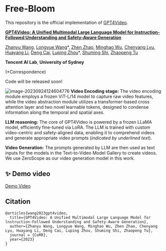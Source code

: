 # Free-Bloom

This repository is the official implementation of [GPT4Video](https://arxiv.org/abs/2309.14494).

**[GPT4Video: A Unified Multimodal Large Language Model for lnstruction-Followed Understanding and Safety-Aware Generation](https://arxiv.org/abs/2309.14494)**

[Zhanyu Wang](https://wang-zhanyu.github.io/), [Longyue Wang](http://www.longyuewang.com/)\*, [Zhen Zhao](http://zhaozhen.me/), [Minghao Wu](https://minghao-wu.github.io/), [Chenyang Lyu](https://lyuchenyang.github.io/), [Huayang Li](https://sites.google.com/view/huayangli), [Deng Cai](https://jcyk.github.io/), [Luping Zhou](https://sites.google.com/view/lupingzhou)\*, [Shuming Shi](https://shumingshi.github.io/), [Zhaopeng Tu](http://www.zptu.net/)

**Tencent AI Lab**, **University of Sydney**

(\*Correspondence)

Code will be released soon!

![image-20230924124604776](__assets__/framework.png)
**Video Encoding stage:** The video encoding module employs a frozen ViT-L/14 model to capture raw video features, while the video abstraction module utilizes a transformer-based cross attention layer and two novel learnable tokens, designed to condense information along the temporal and spatial axes.

**LLM reasoning:** The core of GPT4Video is powered by a frozen LLaMA model, efficiently fine-tuned via LoRA. The LLM is trained with custom video-centric and safety-aligned data, enabling it to comprehend videos and generate appropriate video prompts (_indicated by underlined text_).

**Video Generation:** The prompts generated by LLM are then used as text inputs for the models in the Text-to-Video Model Gallery to create videos. We use ZeroScope as our video generation model in this work.


## ✨ Demo video
[Demo Video](https://github.com/gpt4video/GPT4Video/assets/151513068/739b05f4-a945-4519-9cae-83e1d35c7a1e)


## Citation

```
@articles{wang2023gpt4video,
  title={GPT4Video: A Unified Multimodal Large Language Model for lnstruction-Followed Understanding and Safety-Aware Generation},
  author={Zhanyu Wang, Longyue Wang, Minghao Wu, Zhen Zhao, Chenyang Lyu, Huayang Li, Deng Cai, Luping Zhou, Shuming Shi, Zhaopeng Tu},
  journal = {CoRR},
  year={2023}
}
```
